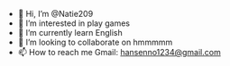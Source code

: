 - 👋 Hi, I’m @Natie209
- 👀 I’m interested in play games
- 🌱 I’m currently learn English
- 💞️ I’m looking to collaborate on hmmmmm
- 📫 How to reach me Gmail: hansenno1234@gmail.com

<!---
Natie209/Natie209 is a ✨ special ✨ repository because its `README.md` (this file) appears on your GitHub profile.
You can click the Preview link to take a look at your changes.
--->

